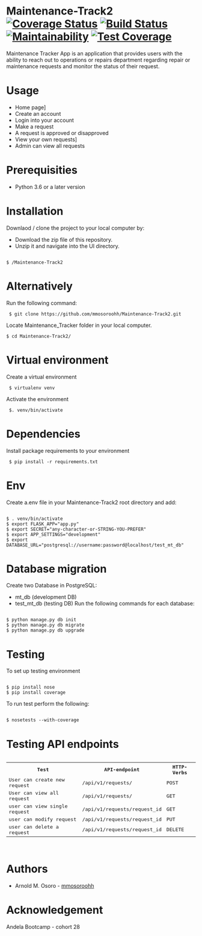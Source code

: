 # Maintenance-Track2  [![Coverage Status](https://coveralls.io/repos/github/mmosoroohh/Maintenance-Track2/badge.svg?branch=master)](https://coveralls.io/github/mmosoroohh/Maintenance-Track2?branch=master) [![Build Status](https://travis-ci.org/mmosoroohh/Maintenance-Track2.svg?branch=ft-endpints-for-API)](https://travis-ci.org/mmosoroohh/Maintenance-Track2) [![Maintainability](https://api.codeclimate.com/v1/badges/a99a88d28ad37a79dbf6/maintainability)](https://codeclimate.com/github/codeclimate/codeclimate/maintainability)  [![Test Coverage](https://api.codeclimate.com/v1/badges/a99a88d28ad37a79dbf6/test_coverage)](https://codeclimate.com/github/codeclimate/codeclimate/test_coverage)
Maintenance Tracker App is an application that provides users with the ability to reach out to operations or repairs department regarding repair or maintenance requests and monitor the status of their request.

# Usage
- Home page]
- Create an account 
- Login into your account
- Make a request
- A request is approved or disapproved
- View your own requests]
- Admin can view all requests

# Prerequisities
- Python 3.6 or a later version

# Installation
Downlaod / clone the project to your local computer by:
- Download the zip file of this repository.
- Unzip it and navigate into the UI directory.
<pre><code>
$ /Maintenance-Track2
</code></pre>


# Alternatively
Run the following command:
<pre><code> $ git clone https://github.com/mmosoroohh/Maintenance-Track2.git </code></pre>
Locate Maintenance_Tracker folder in your local computer.
<pre><code>$ cd Maintenance-Track2/ </code></pre>

# Virtual environment
Create a virtual environment
<pre><code> $ virtualenv venv </code></pre>
Activate the environment
<pre><code> $. venv/bin/activate </code></pre>

# Dependencies
Install package requirements to your environment
<pre><code> $ pip install -r requirements.txt </code></pre>

# Env
Create a.env file in your Maintenance-Track2 root directory and add:
<pre><code>
$ . venv/bin/activate
$ export FLASK_APP="app.py"
$ export SECRET="any-character-or-STRING-YOU-PREFER"
$ export APP_SETTINGS="development"
$ export DATABASE_URL="postgresql://username:password@localhost/test_mt_db"
</code></pre>

# Database migration
Create two Database in PostgreSQL:
- mt_db (development DB)
- test_mt_db (testing DB)
Run the following commands for each database:
<pre><code>
$ python manage.py db init
$ python manage.py db migrate
$ python manage.py db upgrade
</code></pre>

# Testing
To set up testing environment
<pre><code>
$ pip install nose
$ pip install coverage
</code></pre>
To run test perform the following:
<pre><code>
$ nosetests --with-coverage
</code></pre>
# Testing API endpoints
<pre>
<table>
<tr><th>Test</th>
<th>API-endpoint</th>
<th>HTTP-Verbs</th>
</tr>
<tr>
<td>User can create new request</td>
<td>/api/v1/requests/</td>
<td>POST</td>
</tr>
<tr>
<td>User can view all request</td>
<td>/api/v1/requests/</td>
<td>GET</td>
</tr>
<tr>
<td>user can view single request</td>
<td>/api/v1/requests/request_id</td>
<td>GET</td>
</tr>
<tr>
<td>user can modify request</td>
<td>/api/v1/requests/request_id</td>
<td>PUT</td>
</tr>
<tr>
<td>user can delete a request</td>
<td>/api/v1/requests/request_id</td>
<td>DELETE</td>
</tr>
</tr>
</table>
</pre>

# Authors
- Arnold M. Osoro - [mmosoroohh](https://github.com/mmosoroohh)

# Acknowledgement
Andela Bootcamp - cohort 28
